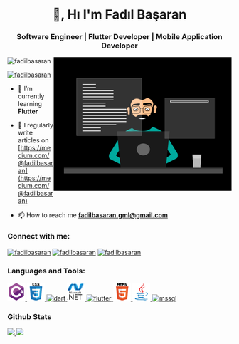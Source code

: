 <h1 align="center">👋, Hı I'm Fadıl Başaran</h1>
<h3 align="center">Software Engineer | Flutter Developer | Mobile Application Developer  </h3>

<img align="right" alt="Coding" width="400" src="coding.gif">

<p align="left"> <img src="https://komarev.com/ghpvc/?username=fadilbasaran&label=Profile%20views&color=0e75b6&style=flat" alt="fadilbasaran" /> </p>
<p align="left"> <a href="https://twitter.com/fadilbasaran" target="blank"><img src="https://img.shields.io/twitter/follow/fadilbasaran?logo=twitter&style=for-the-badge" alt="fadilbasaran" /></a> </p>

- 🌱 I’m currently learning **Flutter**

- 📝 I regularly write articles on [https://medium.com/@fadilbasaran](https://medium.com/@fadilbasaran)
- 📫 How to reach me **fadilbasaran.gml@gmail.com**

<h3 align="left">Connect with me:</h3>
<p align="left">
<a href="https://twitter.com/fadilbasaran" target="blank"><img align="center" src="https://raw.githubusercontent.com/rahuldkjain/github-profile-readme-generator/master/src/images/icons/Social/twitter.svg" alt="fadilbasaran" height="30" width="40" /></a>
<a href="https://linkedin.com/in/fadıl-başaran-a58932155" target="blank"><img align="center" src="https://raw.githubusercontent.com/rahuldkjain/github-profile-readme-generator/master/src/images/icons/Social/linked-in-alt.svg" alt="fadilbasaran" height="30" width="40" /></a>
<a href="https://instagram.com/fadilbasaran" target="blank"><img align="center" src="https://raw.githubusercontent.com/rahuldkjain/github-profile-readme-generator/master/src/images/icons/Social/instagram.svg" alt="fadilbasaran" height="30" width="40" /></a>
</p>

<h3 align="left">Languages and Tools:</h3>
<p align="left"> <a href="https://www.w3schools.com/cs/" target="_blank" rel="noreferrer"> <img src="https://raw.githubusercontent.com/devicons/devicon/master/icons/csharp/csharp-original.svg" alt="csharp" width="40" height="40"/> </a> <a href="https://www.w3schools.com/css/" target="_blank" rel="noreferrer"> <img src="https://raw.githubusercontent.com/devicons/devicon/master/icons/css3/css3-original-wordmark.svg" alt="css3" width="40" height="40"/> </a> <a href="https://dart.dev" target="_blank" rel="noreferrer"> <img src="https://www.vectorlogo.zone/logos/dartlang/dartlang-icon.svg" alt="dart" width="40" height="40"/> </a> <a href="https://dotnet.microsoft.com/" target="_blank" rel="noreferrer"> <img src="https://raw.githubusercontent.com/devicons/devicon/master/icons/dot-net/dot-net-original-wordmark.svg" alt="dotnet" width="40" height="40"/> </a> <a href="https://flutter.dev" target="_blank" rel="noreferrer"> <img src="https://www.vectorlogo.zone/logos/flutterio/flutterio-icon.svg" alt="flutter" width="40" height="40"/> </a> <a href="https://www.w3.org/html/" target="_blank" rel="noreferrer"> <img src="https://raw.githubusercontent.com/devicons/devicon/master/icons/html5/html5-original-wordmark.svg" alt="html5" width="40" height="40"/> </a> <a href="https://www.java.com" target="_blank" rel="noreferrer"> <img src="https://raw.githubusercontent.com/devicons/devicon/master/icons/java/java-original.svg" alt="java" width="40" height="40"/> </a> <a href="https://www.microsoft.com/en-us/sql-server" target="_blank" rel="noreferrer"> <img src="https://www.svgrepo.com/show/303229/microsoft-sql-server-logo.svg" alt="mssql" width="40" height="40"/> </a> </p>

<h3>Github Stats</h3>
<a href="https://github.com/fadilbasaran">
  <img height="180em" src="https://github-readme-stats-eight-theta.vercel.app/api?username=MertbabaOkulmus&show_icons=true&theme=algolia&include_all_commits=true&count_private=true"/>
  <img height="180em" src="https://github-readme-stats-eight-theta.vercel.app/api/top-langs/?username=fadilbasaran&layout=compact&langs_count=10&theme=algolia"/>
</a>
